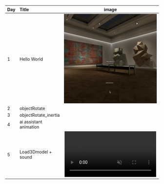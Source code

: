 | Day | Title                  |                               image                               |
| :-- | :--------------------- | :---------------------------------------------------------------: |
| 1   | Hello World            |             <img width="600" alt="" src="img/a.webp">             |
| 2   | objectRotate           |             <img width="600" alt="" src="img/b.webp">             |
| 3   | objectRotate_inertia   |             <img width="600" alt="" src="img/c.webp">             |
| 4   | ai assistant animation |             <img width="600" alt="" src="img/d.webp">             |
| 5   | Load3Dmodel + sound    | <div><video controls src="img/e.mp4" muted="false"></video></div> |
